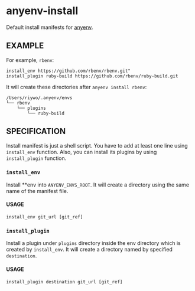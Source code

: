 # anyenv-install

Default install manifests for [anyenv](https://github.com/anyenv/anyenv).

## EXAMPLE
For example, `rbenv`:

```
install_env https://github.com/rbenv/rbenv.git"
install_plugin ruby-build https://github.com/rbenv/ruby-build.git
```

It will create these directories after `anyenv install rbenv`:

```
/Users/riywo/.anyenv/envs
└── rbenv
    └── plugins
        └── ruby-build
```

## SPECIFICATION

Install manifest is just a shell script. You have to add at least one line using `install_env` function. Also, you can install its plugins by using `install_plugin` function.

### `install_env`
Install **env into `ANYENV_ENVS_ROOT`. It will create a directory using the same name of the manifest file.

#### USAGE
```
install_env git_url [git_ref]
```

### `install_plugin`
Install a plugin under `plugins` directory inside the env directory which is created by `install_env`. It will create a directory named by specified `destination`.

#### USAGE
````
install_plugin destination git_url [git_ref]
````